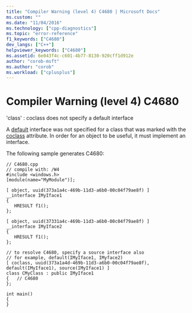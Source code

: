 ```yaml
---
title: "Compiler Warning (level 4) C4680 | Microsoft Docs"
ms.custom: ""
ms.date: "11/04/2016"
ms.technology: ["cpp-diagnostics"]
ms.topic: "error-reference"
f1_keywords: ["C4680"]
dev_langs: ["C++"]
helpviewer_keywords: ["C4680"]
ms.assetid: 6e043f4c-c601-4b77-8130-920cff1d912e
author: "corob-msft"
ms.author: "corob"
ms.workload: ["cplusplus"]
---
```

# Compiler Warning (level 4) C4680

'class' : coclass does not specify a default interface

A [default](../../windows/default-cpp.md) interface was not specified for a class that was marked with the [coclass](../../windows/coclass.md) attribute. In order for an object to be useful, it must implement an interface.

The following sample generates C4680:

```
// C4680.cpp
// compile with: /W4
#include <windows.h>
[module(name="MyModule")];

[ object, uuid(373a1a4c-469b-11d3-a6b0-00c04f79ae8f) ]
__interface IMyIface1
{
   HRESULT f1();
};

[ object, uuid(37331a4c-469b-11d3-a6b0-00c04f79ae8f) ]
__interface IMyIface2
{
   HRESULT f1();
};

// to resolve C4680, specify a source interface also
// for example, default(IMyIface1, IMyface2)
[ coclass, uuid(373a1a4d-469b-11d3-a6b0-00c04f79ae8f), default(IMyIface1), source(IMyIface1) ]
class CMyClass : public IMyIface1
{   // C4680
};

int main()
{
}
```